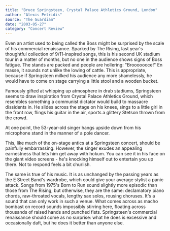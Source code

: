```yaml
---
title: "Bruce Springsteen, Crystal Palace Athletics Ground, London"
author: "Alexis Petridis"
source: "The Guardian"
date: "2003-05-27"
category: "Concert Review"
---
```


Even an artist used to being called the Boss might be surprised by the scale of his commercial renaissance. Sparked by The Rising, last year's thoughtful collection of 9/11-inspired songs, this is his second UK stadium tour in a matter of months, but no one in the audience shows signs of Boss fatigue. The stands are packed and people are hollering: "Brooooooce!" En masse, it sounds not unlike the lowing of cattle. This is appropriate, because if Springsteen milked his audience any more shamelessly, he would have to come on stage carrying a little stool and a wooden bucket.

Famously gifted at whipping up atmosphere in drab stadiums, Springsteen seems to draw inspiration from Crystal Palace Athletics Ground, which resembles something a communist dictator would build to massacre dissidents in. He slides across the stage on his knees, sings to a little girl in the front row, flings his guitar in the air, sports a glittery Stetson thrown from the crowd.

At one point, the 53-year-old singer hangs upside down from his microphone stand in the manner of a pole dancer.

This, like much of the on-stage antics at a Springsteen concert, should be painfully embarrassing. However, the singer exudes an appealing earnestness that lets him get away with hokum. You can see it in his face on the giant video screens - he's knocking himself out to entertain you up there. Not to respond feels a bit churlish.

The same is true of his music. It is as unchanged by the passing years as the E Street Band's wardrobe, which could give your average stylist a panic attack. Songs from 1975's Born to Run sound slightly more episodic than those from The Rising, but otherwise, they are the same: declamatory piano chords, raw-throated vocals, lengthy sax solos, rousing choruses. It's a sound that can only work in such a venue. What comes across as macho bombast on record sounds impossibly stirring here, floating across thousands of raised hands and punched fists. Springsteen's commercial renaissance should come as no surprise: what he does is excessive and occasionally daft, but he does it better than anyone else.
